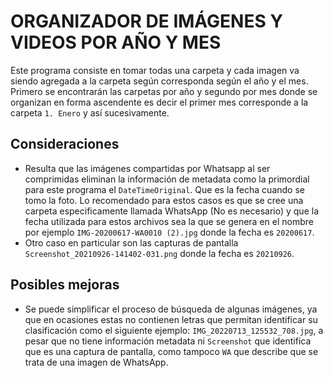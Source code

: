 # ORGANIZADOR DE IMÁGENES Y VIDEOS POR AÑO Y MES

Este programa consiste en tomar todas una carpeta y cada imagen va siendo agregada a la carpeta según corresponda según el año y el mes. Primero se encontrarán las carpetas por año y segundo por mes donde se organizan en forma ascendente es decir el primer mes corresponde a la carpeta  `1. Enero` y así sucesivamente.



## Consideraciones

* Resulta que las imágenes compartidas por Whatsapp al ser comprimidas eliminan la información de metadata como la primordial para este programa el `DateTimeOriginal`. Que es la fecha cuando se tomo la foto. Lo recomendado para estos casos es que se cree una carpeta especificamente llamada WhatsApp (No es necesario) y que la fecha utilizada para estos archivos sea la que se genera en el nombre por ejemplo `IMG-20200617-WA0010 (2).jpg` donde la fecha es `20200617`.
* Otro caso en particular son las capturas de pantalla `Screenshot_20210926-141402-031.png` donde la fecha es  `20210926`.



## Posibles mejoras

* Se puede simplificar el proceso de búsqueda de algunas imágenes, ya que en ocasiones estas no contienen letras que permitan identificar su clasificación como el siguiente ejemplo: `IMG_20220713_125532_708.jpg`, a pesar que no tiene información metadata ni `Screenshot` que identifica que es una captura de pantalla, como tampoco `WA` que describe que se trata de una imagen de WhatsApp.